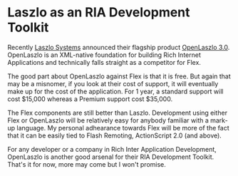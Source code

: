 # Laszlo as an RIA Development Toolkit

Recently [Laszlo Systems](http://www.laszlosystems.com/) announced their flagship product [OpenLaszlo 3.0](http://www.laszlosystems.com/company/press/press_releases/pr_apr_05d.php). OpenLaszlo is an XML-native foundation for building Rich Internet Applications and technically falls straight as a competitor for Flex.

The good part about OpenLaszlo against Flex is that it is free. But again that may be a misnomer, if you look at their cost of support, it will eventually make up for the cost of the application. For 1 year, a standard support will cost $15,000 whereas a Premium support cost $35,000.

The Flex components are still better than Laszlo. Development using either Flex or OpenLaszlo will be relatively easy for anybody familiar with a mark-up language. My personal adhearance towards Flex will be more of the fact that it can be easily tied to Flash Remoting, ActionScript 2.0 (and above).

For any developer or a company in Rich Inter Application Development, OpenLaszlo is another good arsenal for their RIA Development Toolkit. That's it for now, more may come but I won't promise.
